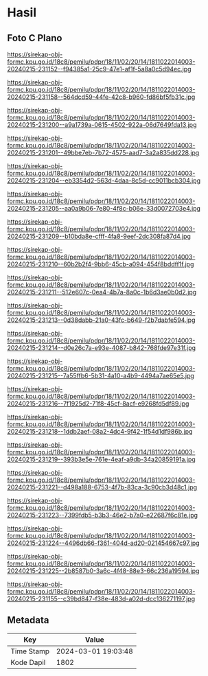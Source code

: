 # Hasil

## Foto C Plano

https://sirekap-obj-formc.kpu.go.id/18c8/pemilu/pdpr/18/11/02/20/14/1811022014003-20240215-231152--f94385a1-25c9-47e1-af1f-5a8a0c5d94ec.jpg

https://sirekap-obj-formc.kpu.go.id/18c8/pemilu/pdpr/18/11/02/20/14/1811022014003-20240215-231158--564dcd59-44fe-42c8-b960-fd86bf5fb31c.jpg

https://sirekap-obj-formc.kpu.go.id/18c8/pemilu/pdpr/18/11/02/20/14/1811022014003-20240215-231200--a9a1739a-0615-4502-922a-06d7649fda13.jpg

https://sirekap-obj-formc.kpu.go.id/18c8/pemilu/pdpr/18/11/02/20/14/1811022014003-20240215-231201--49bbe7eb-7b72-4575-aad7-3a2a835dd228.jpg

https://sirekap-obj-formc.kpu.go.id/18c8/pemilu/pdpr/18/11/02/20/14/1811022014003-20240215-231204--eb3354d2-563d-4daa-8c5d-cc9011bcb304.jpg

https://sirekap-obj-formc.kpu.go.id/18c8/pemilu/pdpr/18/11/02/20/14/1811022014003-20240215-231205--aa0a9b06-7e80-4f8c-b06e-33d0072703e4.jpg

https://sirekap-obj-formc.kpu.go.id/18c8/pemilu/pdpr/18/11/02/20/14/1811022014003-20240215-231209--b10bda8e-cfff-4fa8-9eef-2dc308fa87d4.jpg

https://sirekap-obj-formc.kpu.go.id/18c8/pemilu/pdpr/18/11/02/20/14/1811022014003-20240215-231210--60b2b2f4-9bb6-45cb-a094-454f8bddff1f.jpg

https://sirekap-obj-formc.kpu.go.id/18c8/pemilu/pdpr/18/11/02/20/14/1811022014003-20240215-231211--512e607c-0ea4-4b7a-8a0c-1b6d3ae0b0d2.jpg

https://sirekap-obj-formc.kpu.go.id/18c8/pemilu/pdpr/18/11/02/20/14/1811022014003-20240215-231213--0d38dabb-21a0-43fc-b649-f2b7dabfe594.jpg

https://sirekap-obj-formc.kpu.go.id/18c8/pemilu/pdpr/18/11/02/20/14/1811022014003-20240215-231214--d0e26c7a-e93e-4087-b842-768fde97e31f.jpg

https://sirekap-obj-formc.kpu.go.id/18c8/pemilu/pdpr/18/11/02/20/14/1811022014003-20240215-231215--7a55ffb6-5b31-4a10-a4b9-4494a7ae65e5.jpg

https://sirekap-obj-formc.kpu.go.id/18c8/pemilu/pdpr/18/11/02/20/14/1811022014003-20240215-231216--7f1925d2-71f8-45cf-8acf-e9268fd5df89.jpg

https://sirekap-obj-formc.kpu.go.id/18c8/pemilu/pdpr/18/11/02/20/14/1811022014003-20240215-231218--1ddb2aef-08a2-4dc4-9f42-1f54d1df986b.jpg

https://sirekap-obj-formc.kpu.go.id/18c8/pemilu/pdpr/18/11/02/20/14/1811022014003-20240215-231219--393b3e5e-761e-4eaf-a9db-34a20859191a.jpg

https://sirekap-obj-formc.kpu.go.id/18c8/pemilu/pdpr/18/11/02/20/14/1811022014003-20240215-231221--d498a188-6753-4f7b-83ca-3c90cb3d48c1.jpg

https://sirekap-obj-formc.kpu.go.id/18c8/pemilu/pdpr/18/11/02/20/14/1811022014003-20240215-231223--7399fdb5-b3b3-46e2-b7a0-e22687f6c81e.jpg

https://sirekap-obj-formc.kpu.go.id/18c8/pemilu/pdpr/18/11/02/20/14/1811022014003-20240215-231224--4496db66-f361-404d-ad20-021454667c97.jpg

https://sirekap-obj-formc.kpu.go.id/18c8/pemilu/pdpr/18/11/02/20/14/1811022014003-20240215-231225--2b8587b0-3a6c-4f48-88e3-66c236a19594.jpg

https://sirekap-obj-formc.kpu.go.id/18c8/pemilu/pdpr/18/11/02/20/14/1811022014003-20240215-231155--c39bd847-f38e-483d-a02d-dcc136271197.jpg


## Metadata

| Key        | Value               |
| ---------- | ------------------- |
| Time Stamp | 2024-03-01 19:03:48 |
| Kode Dapil | 1802                |



